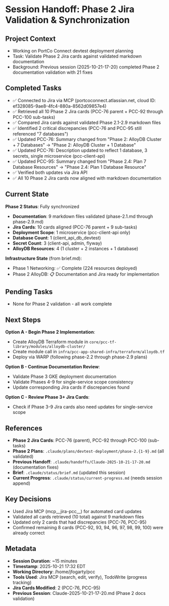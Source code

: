 # Session Handoff: Phase 2 Jira Validation & Synchronization

## Project Context
- Working on PortCo Connect devtest deployment planning
- Task: Validate Phase 2 Jira cards against validated markdown documentation
- Background: Previous session (2025-10-21-17-20) completed Phase 2 documentation validation with 21 fixes

## Completed Tasks
- ✅ Connected to Jira via MCP (portcoconnect.atlassian.net, cloud ID: ef328085-9ae8-4fc4-880a-8562d09857e4)
- ✅ Retrieved all 10 Phase 2 Jira cards (PCC-76 parent + PCC-92 through PCC-100 sub-tasks)
- ✅ Compared Jira cards against validated Phase 2.1-2.9 markdown files
- ✅ Identified 2 critical discrepancies (PCC-76 and PCC-95 still referenced "7 databases")
- ✅ Updated PCC-76: Summary changed from "Phase 2: AlloyDB Cluster + 7 Databases" → "Phase 2: AlloyDB Cluster + 1 Database"
- ✅ Updated PCC-76: Description updated to reflect 1 database, 3 secrets, single microservice (pcc-client-api)
- ✅ Updated PCC-95: Summary changed from "Phase 2.4: Plan 7 Database Resources" → "Phase 2.4: Plan 1 Database Resource"
- ✅ Verified both updates via Jira API
- ✅ All 10 Phase 2 Jira cards now aligned with markdown documentation

## Current State
**Phase 2 Status**: Fully synchronized
- **Documentation**: 9 markdown files validated (phase-2.1.md through phase-2.9.md)
- **Jira Cards**: 10 cards aligned (PCC-76 parent + 9 sub-tasks)
- **Deployment Scope**: 1 microservice (pcc-client-api only)
- **Database Count**: 1 (client_api_db_devtest)
- **Secret Count**: 3 (client-api, admin, flyway)
- **AlloyDB Resources**: 4 (1 cluster + 2 instances + 1 database)

**Infrastructure State** (from brief.md):
- Phase 1 Networking: ✅ Complete (224 resources deployed)
- Phase 2 AlloyDB: 📋 Documentation and Jira ready for implementation

## Pending Tasks
- None for Phase 2 validation - all work complete

## Next Steps
**Option A - Begin Phase 2 Implementation**:
- Create AlloyDB Terraform module in `core/pcc-tf-library/modules/alloydb-cluster/`
- Create module call in `infra/pcc-app-shared-infra/terraform/alloydb.tf`
- Deploy via WARP (following phase-2.2 through phase-2.9 plans)

**Option B - Continue Documentation Review**:
- Validate Phase 3 GKE deployment documentation
- Validate Phases 4-9 for single-service scope consistency
- Update corresponding Jira cards if discrepancies found

**Option C - Review Phase 3+ Jira Cards**:
- Check if Phase 3-9 Jira cards also need updates for single-service scope

## References
- **Phase 2 Jira Cards**: PCC-76 (parent), PCC-92 through PCC-100 (sub-tasks)
- **Phase 2 Plans**: `.claude/plans/devtest-deployment/phase-2.{1-9}.md` (all validated)
- **Previous Handoff**: `.claude/handoffs/Claude-2025-10-21-17-20.md` (documentation fixes)
- **Brief**: `.claude/status/brief.md` (updated this session)
- **Current Progress**: `.claude/status/current-progress.md` (needs session append)

## Key Decisions
- Used Jira MCP (mcp__jira-pcc__) for automated card updates
- Validated all cards retrieved (10 total) against 9 markdown files
- Updated only 2 cards that had discrepancies (PCC-76, PCC-95)
- Confirmed remaining 8 cards (PCC-92, 93, 94, 96, 97, 98, 99, 100) were already correct

## Metadata
- **Session Duration**: ~15 minutes
- **Timestamp**: 2025-10-21 17:32 EDT
- **Working Directory**: /home/jfogarty/pcc
- **Tools Used**: Jira MCP (search, edit, verify), TodoWrite (progress tracking)
- **Jira Cards Modified**: 2 (PCC-76, PCC-95)
- **Previous Session**: Claude-2025-10-21-17-20.md (Phase 2 docs validation)

